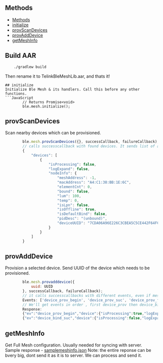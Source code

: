 ## Methods

- [Methods](#methods)
- [initialize](#initialize)
- [provScanDevices](#provscandevices)
- [provAddDevice](#provadddevice)
- [getMeshInfo](#getmeshinfo)

## Build AAR
```bash
    ./gradlew build
```
Then rename it to TelinkBleMeshLib.aar, and thats it!

```
## initialize
Initialize Ble Mesh & its handlers. Call this before any other functions. 
```JavaScript
        // Returns Promise<void>
        ble.mesh.initialize();
```

## provScanDevices
Scan nearby devices which can be provisioned. 
```JavaScript
        ble.mesh.provScanDevices({}, successCallback, failureCallback);
        // calls successcallback with found devices. It sends list of all mesh devices and times out after 15 seconds. 
        {
            "devices": [
                {
                    "isProcessing": false,
                    "logExpand": false,
                    "nodeInfo": {
                        "meshAddress": -1,
                        "macAddress": "A4:C1:38:BB:1E:6C",
                        "elementCnt": 0,
                        "bound": false,
                        "lum": 100,
                        "temp": 0,
                        "isLpn": false,
                        "isOffline": true,
                        "isDefaultBind": false,
                        "pidDesc": "(unbound)",
                        "deviceUUID": "7CDA06A96E226C3CBEA5C5CE442F64FC"
                    }
                }
            ]
        }
```
## provAddDevice
Provision a selected device. Send UUID of the device which needs to be provisioned. 
```JavaScript
        ble.mesh.provadddevice({
            uuid: UUID
        }, successCallback, failureCallback);
        // it calls successcallbacks with different events, even if mesh provisioning fails or binding fails. With event type. 
        Events: ['device_prov_begin', 'device_prov_suc', 'device_prov_fail', 'device_bind_suc', 'device_bind_fail']
        // We'll get events in order , first device_prov then device_bind. 
        Response: 
        {"ev":"device_prov_begin","device":{"isProcessing":true,"logExpand":false,"nodeInfo":{"meshAddress":6,"macAddress":"A4:C1:38:BB:1E:6C","elementCnt":0,"bound":false,"lum":100,"temp":0,"isLpn":false,"isOffline":true,"isDefaultBind":false,"pidDesc":"(unbound)","deviceUUID":"7CDA06A96E226C3CBEA5C5CE442F64FC"}}}
        {"ev":"device_bind_suc","device":{"isProcessing":false,"logExpand":false,"nodeInfo":{"meshAddress":6,"macAddress":"A4:C1:38:BB:1E:6C","elementCnt":2,"bound":true,"lum":100,"temp":0,"isLpn":false,"isOffline":true,"isDefaultBind":false,"pidDesc":"cid-1102 pid-0100","deviceUUID":"7CDA06A96E226C3CBEA5C5CE442F64FC","deviceKey":"AE023B27FF34E7321F6212187D942C35","netKeyIdxes":[0]}}}

```

## getMeshInfo
Get Full Mesh configuration. Usually needed for syncing with server. Sample response - [samplemeshinfo.json](meshdemo/samplemeshinfo.json)
Note: the entire reponse can be bvery big, dont send it as it is to server. We can process and send it. 
